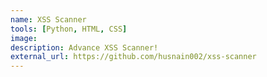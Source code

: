 ```yaml
---
name: XSS Scanner
tools: [Python, HTML, CSS]
image:
description: Advance XSS Scanner!
external_url: https://github.com/husnain002/xss-scanner
---
```

